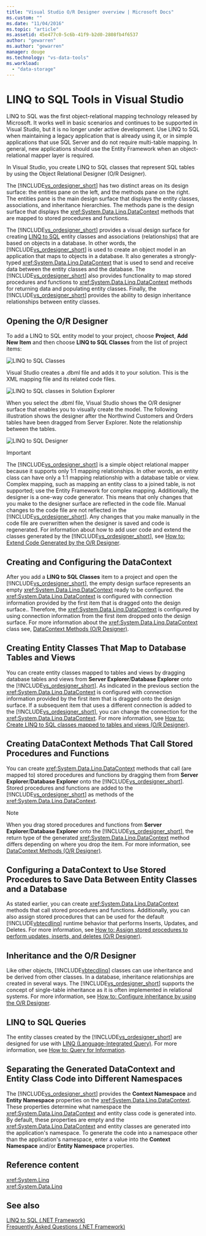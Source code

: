 ```yaml
---
title: "Visual Studio O/R Designer overview | Microsoft Docs"
ms.custom: ""
ms.date: "11/04/2016"
ms.topic: "article"
ms.assetid: 45e477c0-5c6b-41f9-b2d0-2808fb4f6537
author: "gewarren"
ms.author: "gewarren"
manager: douge
ms.technology: "vs-data-tools"
ms.workload: 
  - "data-storage"
---
```

# LINQ to SQL Tools in Visual Studio
LINQ to SQL was the first object-relational mapping technology released by Microsoft. It works well in basic scenarios and continues to be supported in Visual Studio, but it is no longer under active development. Use LINQ to SQL when maintaining a legacy application that is already using it, or in simple applications that use SQL Server and do not require multi-table mapping. In general, new applications should use the Entity Framework when an object-relational mapper layer is required.  
  
In Visual Studio, you create LINQ to SQL classes that represent SQL tables by using the Object Relational Designer (O/R Designer).  
  
The [!INCLUDE[vs_ordesigner_short](../data-tools/includes/vs_ordesigner_short_md.md)] has two distinct areas on its design surface: the entities pane on the left, and the methods pane on the right. The entities pane is the main design surface that displays the entity classes, associations, and inheritance hierarchies. The methods pane is the design surface that displays the <xref:System.Data.Linq.DataContext> methods that are mapped to stored procedures and functions.  
  
The [!INCLUDE[vs_ordesigner_short](../data-tools/includes/vs_ordesigner_short_md.md)] provides a visual design surface for creating [LINQ to SQL](/dotnet/framework/data/adonet/sql/linq/index) entity classes and associations (relationships) that are based on objects in a database. In other words, the [!INCLUDE[vs_ordesigner_short](../data-tools/includes/vs_ordesigner_short_md.md)] is used to create an object model in an application that maps to objects in a database. It also generates a strongly-typed <xref:System.Data.Linq.DataContext> that is used to send and receive data between the entity classes and the database. The [!INCLUDE[vs_ordesigner_short](../data-tools/includes/vs_ordesigner_short_md.md)] also provides functionality to map stored procedures and functions to <xref:System.Data.Linq.DataContext> methods for returning data and populating entity classes. Finally, the [!INCLUDE[vs_ordesigner_short](../data-tools/includes/vs_ordesigner_short_md.md)] provides the ability to design inheritance relationships between entity classes.  
  
## Opening the O/R Designer  
 To add a LINQ to SQL entity model to your project, choose **Project**, **Add New Item** and then choose  **LINQ to SQL Classes** from the list of project items:  
  
 ![LINQ to SQL Classes](../data-tools/media/raddata-linq-to-sql-classes.png "raddata LINQ to SQL Classes")  
  
 Visual Studio creates a .dbml file and adds it to your solution. This is the XML mapping file and its related code files.  
  
 ![LINQ to SQL classes in Solution Explorer](../data-tools/media/raddata-linq-to-sql-classes-in-solution-explorer.png "raddata LINQ to SQL classes in Solution Explorer")  
  
 When you select the .dbml file, Visual Studio shows the O/R designer surface that enables you to visually create the model. The following illustration shows the designer after the Northwind Customers and Orders tables have been dragged from Server Explorer. Note the relationship between the tables.  
  
 ![LINQ to SQL Designer](../data-tools/media/raddata-linq-to-sql-designer.png "raddata LINQ to SQL Designer")  
  
> [!IMPORTANT]
>  The [!INCLUDE[vs_ordesigner_short](../data-tools/includes/vs_ordesigner_short_md.md)] is a simple object relational mapper because it supports only 1:1 mapping relationships. In other words, an entity class can have only a 1:1 mapping relationship with a database table or view. Complex mapping, such as mapping an entity class to a joined table, is not supported; use the Entity Framework for complex mapping. Additionally, the designer is a one-way code generator. This means that only changes that you make to the designer surface are reflected in the code file. Manual changes to the code file are not reflected in the [!INCLUDE[vs_ordesigner_short](../data-tools/includes/vs_ordesigner_short_md.md)]. Any changes that you make manually in the code file are overwritten when the designer is saved and code is regenerated. For information about how to add user code and extend the classes generated by the [!INCLUDE[vs_ordesigner_short](../data-tools/includes/vs_ordesigner_short_md.md)], see [How to: Extend Code Generated by the O/R Designer](../data-tools/how-to-extend-code-generated-by-the-o-r-designer.md).  
  
## Creating and Configuring the DataContext  
 After you add a **LINQ to SQL Classes** item to a project and open the [!INCLUDE[vs_ordesigner_short](../data-tools/includes/vs_ordesigner_short_md.md)], the empty design surface represents an empty <xref:System.Data.Linq.DataContext> ready to be configured. the <xref:System.Data.Linq.DataContext> is configured with connection information provided by the first item that is dragged onto the design surface.. Therefore, the <xref:System.Data.Linq.DataContext> is configured by using connection information from the first item dropped onto the design surface. For more information about the <xref:System.Data.Linq.DataContext> class see, [DataContext Methods (O/R Designer)](../data-tools/datacontext-methods-o-r-designer.md).  
  
## Creating Entity Classes That Map to Database Tables and Views  
 You can create entity classes mapped to tables and views by dragging database tables and views from **Server Explorer**/**Database Explorer** onto the [!INCLUDE[vs_ordesigner_short](../data-tools/includes/vs_ordesigner_short_md.md)]. As indicated in the previous section the <xref:System.Data.Linq.DataContext> is configured with connection information provided by the first item that is dragged onto the design surface. If a subsequent item that uses a different connection is added to the [!INCLUDE[vs_ordesigner_short](../data-tools/includes/vs_ordesigner_short_md.md)], you can change the connection for the <xref:System.Data.Linq.DataContext>. For more information, see [How to: Create LINQ to SQL classes mapped to tables and views (O/R Designer)](../data-tools/how-to-create-linq-to-sql-classes-mapped-to-tables-and-views-o-r-designer.md).  
  
## Creating DataContext Methods That Call Stored Procedures and Functions  
 You can create <xref:System.Data.Linq.DataContext> methods that call (are mapped to) stored procedures and functions by dragging them from **Server Explorer**/**Database Explorer** onto the [!INCLUDE[vs_ordesigner_short](../data-tools/includes/vs_ordesigner_short_md.md)]. Stored procedures and functions are added to the [!INCLUDE[vs_ordesigner_short](../data-tools/includes/vs_ordesigner_short_md.md)] as methods of the <xref:System.Data.Linq.DataContext>.  
  
> [!NOTE]
>  When you drag stored procedures and functions from **Server Explorer**/**Database Explorer** onto the [!INCLUDE[vs_ordesigner_short](../data-tools/includes/vs_ordesigner_short_md.md)], the return type of the generated <xref:System.Data.Linq.DataContext> method differs depending on where you drop the item. For more information, see [DataContext Methods (O/R Designer)](../data-tools/datacontext-methods-o-r-designer.md).  
  
## Configuring a DataContext to Use Stored Procedures to Save Data Between Entity Classes and a Database  
 As stated earlier, you can create <xref:System.Data.Linq.DataContext> methods that call stored procedures and functions. Additionally, you can also assign stored procedures that can be used for the default [!INCLUDE[vbtecdlinq](../data-tools/includes/vbtecdlinq_md.md)] runtime behavior that performs Inserts, Updates, and Deletes. For more information, see [How to: Assign stored procedures to perform updates, inserts, and deletes (O/R Designer)](../data-tools/how-to-assign-stored-procedures-to-perform-updates-inserts-and-deletes-o-r-designer.md).  
  
## Inheritance and the O/R Designer  
 Like other objects, [!INCLUDE[vbtecdlinq](../data-tools/includes/vbtecdlinq_md.md)] classes can use inheritance and be derived from other classes. In a database, inheritance relationships are created in several ways. The [!INCLUDE[vs_ordesigner_short](../data-tools/includes/vs_ordesigner_short_md.md)] supports the concept of single-table inheritance as it is often implemented in relational systems. For more information, see [How to: Configure inheritance by using the O/R Designer](../data-tools/how-to-configure-inheritance-by-using-the-o-r-designer.md).  
  
## LINQ to SQL Queries  
 The entity classes created by the [!INCLUDE[vs_ordesigner_short](../data-tools/includes/vs_ordesigner_short_md.md)] are designed for use with [LINQ (Language-Integrated Query)](/dotnet/csharp/linq/). For more information, see [How to: Query for Information](/dotnet/framework/data/adonet/sql/linq/how-to-query-for-information).  
  
## Separating the Generated DataContext and Entity Class Code into Different Namespaces  
 The [!INCLUDE[vs_ordesigner_short](../data-tools/includes/vs_ordesigner_short_md.md)] provides the **Context Namespace** and **Entity Namespace** properties on the <xref:System.Data.Linq.DataContext>. These properties determine what namespace the <xref:System.Data.Linq.DataContext> and entity class code is generated into. By default, these properties are empty and the <xref:System.Data.Linq.DataContext> and entity classes are generated into the application's namespace. To generate the code into a namespace other than the application's namespace, enter a value into the **Context Namespace** and/or **Entity Namespace** properties.
  
## Reference content
<xref:System.Linq>  
<xref:System.Data.Linq>  
  
## See also
[LINQ to SQL (.NET Framework)](/dotnet/framework/data/adonet/sql/linq/index)    
[Frequently Asked Questions (.NET Framework)](/dotnet/framework/data/adonet/sql/linq/frequently-asked-questions) 